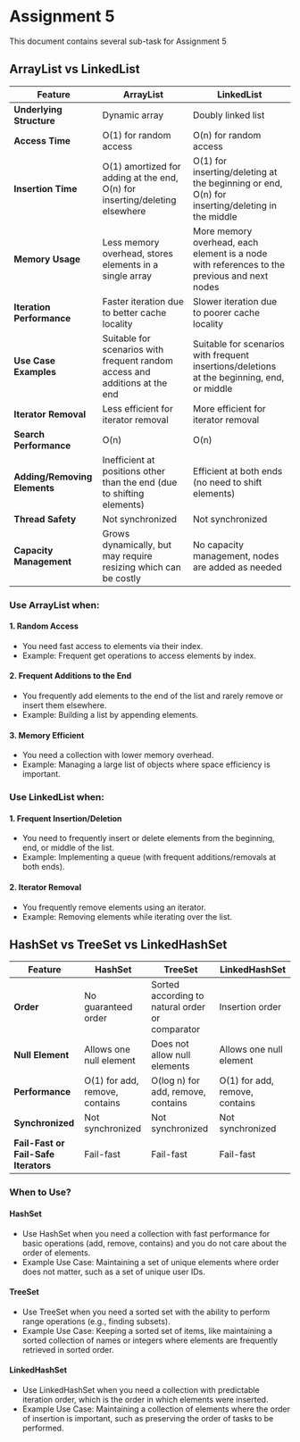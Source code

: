 # Assignment 5
This document contains several sub-task for Assignment 5

## ArrayList vs LinkedList
| Feature                | ArrayList                                        | LinkedList                                        |
|------------------------|--------------------------------------------------|--------------------------------------------------|
| **Underlying Structure** | Dynamic array                                    | Doubly linked list                                |
| **Access Time**        | O(1) for random access                           | O(n) for random access                            |
| **Insertion Time**     | O(1) amortized for adding at the end, O(n) for inserting/deleting elsewhere | O(1) for inserting/deleting at the beginning or end, O(n) for inserting/deleting in the middle |
| **Memory Usage**       | Less memory overhead, stores elements in a single array | More memory overhead, each element is a node with references to the previous and next nodes |
| **Iteration Performance** | Faster iteration due to better cache locality    | Slower iteration due to poorer cache locality    |
| **Use Case Examples**  | Suitable for scenarios with frequent random access and additions at the end | Suitable for scenarios with frequent insertions/deletions at the beginning, end, or middle |
| **Iterator Removal**   | Less efficient for iterator removal              | More efficient for iterator removal              |
| **Search Performance** | O(n)                                             | O(n)                                             |
| **Adding/Removing Elements** | Inefficient at positions other than the end (due to shifting elements) | Efficient at both ends (no need to shift elements) |
| **Thread Safety**      | Not synchronized                                 | Not synchronized                                 |
| **Capacity Management** | Grows dynamically, but may require resizing which can be costly | No capacity management, nodes are added as needed |

### Use ArrayList when:
#### 1. Random Access
- You need fast access to elements via their index.
- Example: Frequent get operations to access elements by index.

#### 2. Frequent Additions to the End
- You frequently add elements to the end of the list and rarely remove or insert them elsewhere.
- Example: Building a list by appending elements.

#### 3. Memory Efficient
- You need a collection with lower memory overhead.
- Example: Managing a large list of objects where space efficiency is important.

### Use LinkedList when:
#### 1. Frequent Insertion/Deletion
- You need to frequently insert or delete elements from the beginning, end, or middle of the list.
- Example: Implementing a queue (with frequent additions/removals at both ends).

#### 2. Iterator Removal
- You frequently remove elements using an iterator.
- Example: Removing elements while iterating over the list.

## HashSet vs TreeSet vs LinkedHashSet
| Feature                | HashSet                          | TreeSet                          | LinkedHashSet                    |
|------------------------|----------------------------------|----------------------------------|----------------------------------|
| **Order**              | No guaranteed order              | Sorted according to natural order or comparator | Insertion order                  |
| **Null Element**       | Allows one null element          | Does not allow null elements     | Allows one null element          |
| **Performance**        | O(1) for add, remove, contains   | O(log n) for add, remove, contains | O(1) for add, remove, contains   |
| **Synchronized**       | Not synchronized                 | Not synchronized                 | Not synchronized                 |
| **Fail-Fast or Fail-Safe Iterators** | Fail-fast                          | Fail-fast                          | Fail-fast                          |

### When to Use?
#### HashSet
- Use HashSet when you need a collection with fast performance for basic operations (add, remove, contains) and you do not care about the order of elements.
- Example Use Case: Maintaining a set of unique elements where order does not matter, such as a set of unique user IDs.
#### TreeSet
- Use TreeSet when you need a sorted set with the ability to perform range operations (e.g., finding subsets).
- Example Use Case: Keeping a sorted set of items, like maintaining a sorted collection of names or integers where elements are frequently retrieved in sorted order.
#### LinkedHashSet
- Use LinkedHashSet when you need a collection with predictable iteration order, which is the order in which elements were inserted.
- Example Use Case: Maintaining a collection of elements where the order of insertion is important, such as preserving the order of tasks to be performed.


